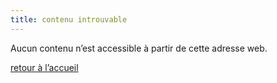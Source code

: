 ```yaml
---
title: contenu introuvable
---
```


Aucun contenu n’est accessible à partir de cette adresse web.

[retour à l’accueil](/ "Retour à la page d’accueil")
